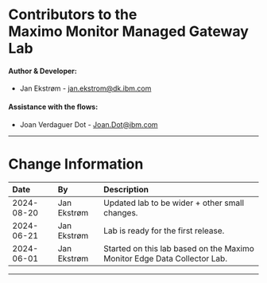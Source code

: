 
# Contributors to the</br>Maximo Monitor Managed Gateway Lab

#### Author & Developer:

- Jan Ekstrøm - <jan.ekstrom@dk.ibm.com>

#### Assistance with the flows:

- Joan Verdaguer Dot - Joan.Dot@ibm.com

---

# Change Information

|Date     |By             | Description                                           |
|:--------|:--------------|:------------------------------------------------------|
|2024-08-20|Jan Ekstrøm|Updated lab to be wider + other small changes. |
|2024-06-21|Jan Ekstrøm|Lab is ready for the first release. |
|2024-06-01|Jan Ekstrøm|Started on this lab based on the Maximo Monitor Edge Data Collector Lab. |


---
